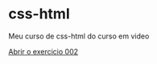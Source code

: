 # css-html
 Meu curso de css-html do curso em video

<a href="https://web-progamador.github.io/css-html/exercicio/ex002/index.html">Abrir o exercicio 002</a>